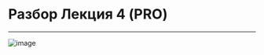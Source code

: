 # Разбор Лекция 4 (PRO)
---

![image](https://github.com/Mikhail-068/Android_Lesson_4_homework_PRO/assets/82748554/eabf09f4-0936-4fd5-af6b-3a5aa14e16c4)
